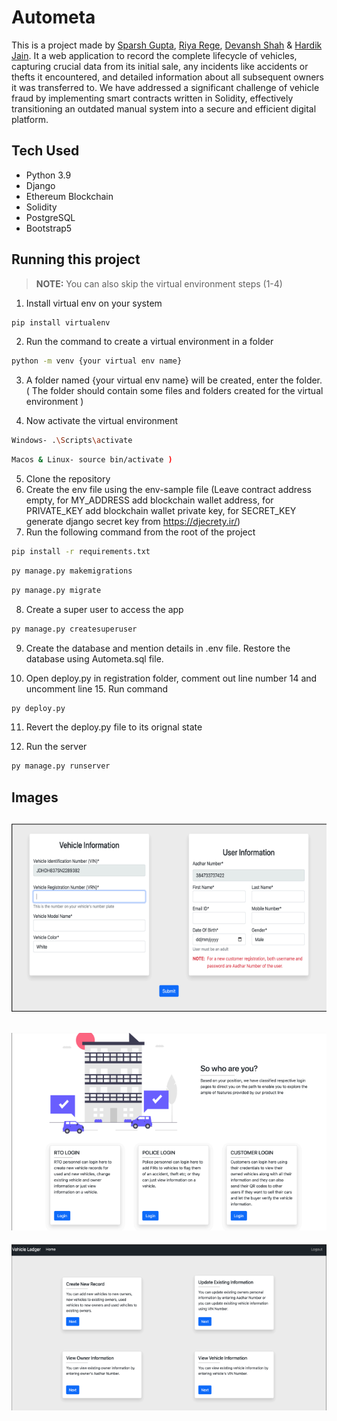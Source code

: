 # Autometa

This is a project made by [Sparsh Gupta](https://github.com/Sparsh1101), [Riya Rege](https://github.com/RiyaR01), [Devansh Shah](https://github.com/twilight-warlock) & [Hardik Jain](https://github.com/hardikjain1708).
It a web application to record the complete lifecycle of vehicles, capturing crucial data from its initial sale, any incidents like accidents or thefts it encountered, and detailed information about all subsequent owners it was transferred to. We have addressed a significant challenge of vehicle fraud by implementing smart contracts written in Solidity, effectively transitioning an outdated manual system into a secure and efficient digital platform.


## Tech Used

- Python 3.9
- Django
- Ethereum Blockchain
- Solidity
- PostgreSQL
- Bootstrap5

## Running this project  

> **NOTE:** You can also skip the virtual environment steps (1-4)

1. Install virtual env on your system
```bash
pip install virtualenv
```

2. Run the command to create a virtual environment in a folder
```bash
python -m venv {your virtual env name}
```

3. A folder named {your virtual env name} will be created, enter the folder. ( The folder should contain some files and folders created for the virtual environment )

4. Now activate the virtual environment
```bash
Windows- .\Scripts\activate
```

```bash
Macos & Linux- source bin/activate )
```

5. Clone the repository
6. Create the env file using the env-sample file (Leave contract address empty, for MY_ADDRESS add blockchain wallet address, for PRIVATE_KEY add blockchain wallet private key, for SECRET_KEY generate django secret key from https://djecrety.ir/)
7. Run the following command from the root of the project

```bash
pip install -r requirements.txt
```

```bash
py manage.py makemigrations
```

```bash
py manage.py migrate
```

8. Create a super user to access the app

```bash
py manage.py createsuperuser
```
9. Create the database and mention details in .env file. Restore the database using Autometa.sql file.

10. Open deploy.py in registration folder, comment out line number 14 and uncomment line 15. Run command
```bash
py deploy.py
```

11. Revert the deploy.py file to its orignal state

12. Run the server
```bash
py manage.py runserver
```

## Images

![Login Page](screenshots/ss3.png)
---

![Home Page](screenshots/ss1.png)
---

![Results Page](screenshots/ss2.png)
